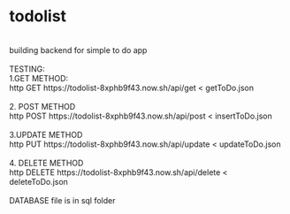 # todolist
<br>
building backend for simple to do app
<br>
<br>
TESTING: 
<br>
1.GET METHOD:
<br>
http GET https://todolist-8xphb9f43.now.sh/api/get < getToDo.json
<br>
<br>
2. POST METHOD
<br>
http POST https://todolist-8xphb9f43.now.sh/api/post < insertToDo.json
<br>
<br>
3.UPDATE METHOD
<br>
http PUT https://todolist-8xphb9f43.now.sh/api/update < updateToDo.json
<br>
<br>
4. DELETE METHOD
<br>
http DELETE https://todolist-8xphb9f43.now.sh/api/delete < deleteToDo.json
<br>
<br>
DATABASE file is in sql folder





